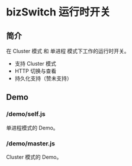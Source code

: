 # bizSwitch 运行时开关

## 简介

在 Cluster 模式 和 单进程 模式下工作的运行时开关。

* 支持 Cluster 模式
* HTTP 切换与查看
* 持久化支持（赞未支持）

## Demo

### /demo/self.js

单进程模式的 Demo。

### /demo/master.js

Cluster 模式的 Demo。
